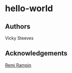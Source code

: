 # hello-world

## Authors

Vicky Steeves

## Acknowledgements

[Remi Rampin](https://remirampin.org)
